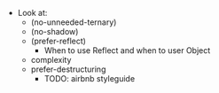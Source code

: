 - Look at:
    - (no-unneeded-ternary)
    - (no-shadow)
    - (prefer-reflect)
        - When to use Reflect and when to user Object
    - complexity
    - prefer-destructuring
        - TODO: airbnb styleguide